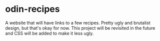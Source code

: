 # odin-recipes

A website that will have links to a few recipes. Pretty ugly and brutalist design, but that's okay for now. This project will be revisited in the future and CSS will be added to make it less ugly. 